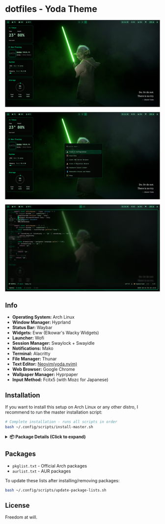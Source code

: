 # dotfiles - Yoda Theme

![yoda_desktop preview](assets/default.png)

![yoda_hyprland preview](assets/wofi.png)

![yoda_hyprland_with_code preview](assets/code.png)

## Info

- **Operating System:** Arch Linux
- **Window Manager:** Hyprland
- **Status Bar:** Waybar
- **Widgets:** Eww (Elkowar's Wacky Widgets)
- **Launcher:** Wofi
- **Session Manager:** Swaylock + Swayidle
- **Notifications:** Mako
- **Terminal:** Alacritty
- **File Manager:** Thunar
- **Text Editor:** [Neovim(yoda.nvim)](https://github.com/kuri-sun/yoda.nvim)
- **Web Browser:** Google Chrome
- **Wallpaper Manager:** Hyprpaper
- **Input Method:** Fcitx5 (with Mozc for Japanese)

## Installation

If you want to install this setup on Arch Linux or any other distro, I recommend to run the master installation script:

```bash
# Complete installation - runs all scripts in order
bash ~/.config/scripts/install-master.sh
```

<details>
<summary><b>📦 Package Details (Click to expand)</b></summary>

**Core Hyprland & Wayland:**

> hyprland, hyprpaper, swayidle, swaylock, wl-clipboard, waybar, eww, wofi, mako

**Screen Capture & Recording:**

> grim, slurp, obs-studio, obs-cli, mpv

**Terminal & Development:**

> alacritty, neovim, tmux, zsh, git, lazygit, htop, nodejs, npm, python-pip, go

**File Management:**

> thunar, thunar-volman, tumbler, gvfs, gvfs-mtp, gvfs-smb, gvfs-afc

**Audio:**

> pipewire, pipewire-alsa, pipewire-pulse, wireplumber, pavucontrol, pamixer, mpd, mpc

**Fonts:**

> ttf-jetbrains-mono, ttf-nerd-fonts-symbols, noto-fonts, noto-fonts-cjk, noto-fonts-emoji

**Input Method (Japanese):**

> fcitx5, fcitx5-mozc, fcitx5-gtk, fcitx5-qt, fcitx5-configtool

**Utilities:**

> brightnessctl, fastfetch, fzf, fd, ripgrep, unzip, wget, reflector

**System:**

> base, base-devel, linux, linux-firmware, grub, efibootmgr, networkmanager, ufw, gufw, intel-media-driver

</details>

## Packages

- `pkglist.txt` - Official Arch packages
- `aurlist.txt` - AUR packages

To update these lists after installing/removing packages:

```bash
bash ~/.config/scripts/update-package-lists.sh
```

## License

Freedom at will.
